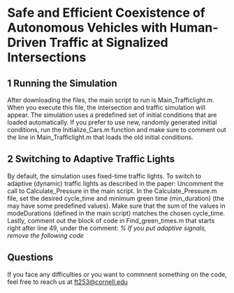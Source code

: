 # Safe and Efficient Coexistence of Autonomous Vehicles with Human-Driven Traffic at Signalized Intersections

 ## 1 Running the Simulation
After downloading the files, the main script to run is Main_Trafficlight.m. When you execute this file, the intersection and traffic simulation will appear.
The simulation uses a predefined set of initial conditions that are loaded automatically. If you prefer to use new, randomly generated initial conditions, run the Initialize_Cars.m function and make sure to comment out the line in Main_Trafficlight.m that loads the old initial conditions.

## 2 Switching to Adaptive Traffic Lights
By default, the simulation uses fixed-time traffic lights.
To switch to adaptive (dynamic) traffic lights as described in the paper:
Uncomment the call to Calculate_Pressure in the main script.
In the Calculate_Pressure.m file, set the desired cycle_time and minimum green time (min_duration) (the may have some predefined values).
Make sure that the sum of the values in modeDurations (defined in the main script) matches the chosen cycle_time.
Lastly, comment out the block of code in Find_green_times.m that starts right after line 49, under the comment:
_% If you put adaptive signals, remove the following code_

## Questions 
If you face any difficulties or you want to commnent something on the code, feel free to reach us at ft253@cornell.edu
